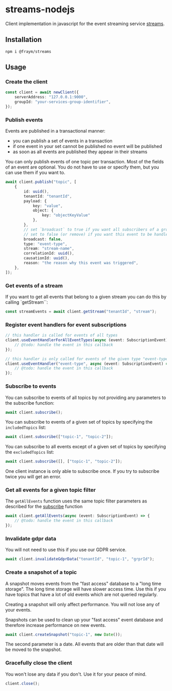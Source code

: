 # streams-nodejs

Client implementation in javascript for the event streaming service [streams](https://github.com/fraym/streams).

## Installation

```shell
npm i @fraym/streams
```

## Usage

### Create the client

```typescript
const client = await newClient({
    serverAddress: "127.0.0.1:9000",
    groupId: "your-services-group-identifier",
});
```

### Publish events

Events are published in a transactional manner:

-   you can publish a set of events in a transaction
-   if one event in your set cannot be published no event will be published
-   as soon as all events are published they appear in their streams

You can only publish events of one topic per transaction.
Most of the fields of an event are optional. You do not have to use or specify them, but you can use them if you want to.

```typescript
await client.publish("topic", [
    {
        id: uuid(),
        tenantId: "tenantId",
        payload: {
            key: "value",
			object: {
				key: "objectKeyValue"
			},
        },
        // set `broadcast` to true if you want all subscribers of a group to process the event.
        // set to false (or remove) if you want this event to be handled only once by a group of subscribers.
        broadcast: false,
        type: "event-type",
        stream: "stream-name",
        correlationId: uuid(),
        causationId: uuid(),
        reason: "the reason why this event was triggered",
    },
]);
```

### Get events of a stream

If you want to get all events that belong to a given stream you can do this by calling `getStream``:

```typescript
const streamEvents = await client.getStream("tenantId", "stream");
```

### Register event handlers for event subscriptions

```typescript
// this handler is called for events of all types
client.useEventHandlerForAllEventTypes(async (event: SubscriptionEvent) => {
    // @todo: handle the event in this callback
});

// this handler is only called for events of the given type "event-type"
client.useEventHandler("event-type", async (event: SubscriptionEvent) => {
    // @todo: handle the event in this callback
});
```

### Subscribe to events

You can subscribe to events of all topics by not providing any parameters to the subscribe function:

```typescript
await client.subscribe();
```

You can subscribe to events of a given set of topics by specifying the `includedTopics` list:

```typescript
await client.subscribe(["topic-1", "topic-2"]);
```

You can subscribe to all events except of a given set of topics by specifying the `excludedTopics` list:

```typescript
await client.subscribe([], ["topic-1", "topic-2"]);
```

One client instance is only able to subscribe once. If you try to subscribe twice you will get an error.

### Get all events for a given topic filter

The `getAllEvents` function uses the same topic filter parameters as described for the [subscribe](#subscribe-to-events) function

```typescript
await client.getAllEvents(async (event: SubscriptionEvent) => {
    // @todo: handle the event in this callback
});
```

### Invalidate gdpr data

You will not need to use this if you use our GDPR service.

```typescript
await client.invalidateGdprData("tenantId", "topic-1", "grprId");
```

### Create a snapshot of a topic

A snapshot moves events from the "fast access" database to a "long time storage".
The long time storage will have slower access time.
Use this if you have topics that have a lot of old events which are not queried regularly.

Creating a snapshot will only affect performance. You will not lose any of your events.

Snapshots can be used to clean up your "fast access" event database and therefore increase performance on new events.

```typescript
await client.createSnapshot("topic-1", new Date());
```

The second parameter is a date. All events that are older than that date will be moved to the snapshot.

### Gracefully close the client

You won't lose any data if you don't. Use it for your peace of mind.

```typescript
client.close();
```
